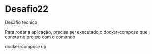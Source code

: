 # Desafio22
Desafio técnico

Para rodar a aplicação, precisa ser executado o docker-compose que consta no projeto com o comando

docker-compose up